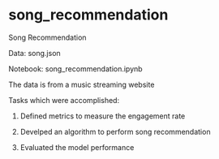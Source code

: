 # song_recommendation

Song Recommendation

Data: song.json

Notebook: song_recommendation.ipynb

The data is from a music streaming website

Tasks which were accomplished:

1. Defined metrics to measure the engagement rate

2. Develped an algorithm to perform song recommendation

3. Evaluated the model performance

